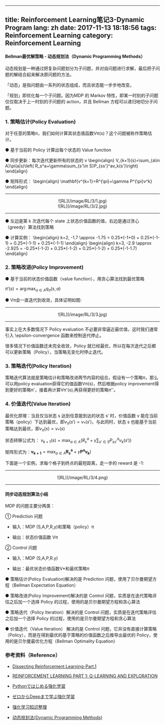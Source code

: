
---
title: Reinforcement Learning笔记3-Dynamic Program
lang: zh
date: 2017-11-13 18:18:56
tags: Reinforcement Learning
category: Reinforcement Learning
---

#### Bellman最优解策略 - 动态规划法（Dynamic Programming Methods）

动态规划是一种通过把复杂问题划分为子问题，并对自问题进行求解，最后把子问题的解结合起来解决原问题的方法。

「动态」是指问题由一系列的状态组成，而且状态能一步步地改变。

「规划」即优化每一个子问题。因为MDP 的 Markov 特性，即某一时刻的子问题仅仅取决于上一时刻的子问题的 action，并且 Bellman 方程可以递归地切分子问题。

### 1. 策略估计(Policy Evaluation)

对于任意的策略π，我们如何计算其状态值函数Vπ(s)？这个问题被称作策略估计。

● 基于当前的 Policy 计算出每个状态的 Value function

● 同步更新：每次迭代更新所有的状态的 v
\begin{align} 
V_{k+1}(s)=\sum_{a\in A}\pi(a|s)\left( R_s^a+\gamma\sum_{s'\in S}P_{ss'}^av_k(s')\right)
\end{align}

● 矩阵形式：
\begin{align} 
\mathbf{v^{k+1}=R^{\pi}+\gamma P^{\pi}v^k}
\end{align}

-------------------------------------

<center>![RL](/image/RL/3/1.jpg)</center> 
<center>![RL](/image/RL/3/2.jpg)</center> 

-------------------------------------

● 左边是第 k 次迭代每个 state 上状态价值函数的值，右边是通过贪心（greedy）算法找到策略

● 计算实例：
\begin{align}
k=2, -1.7  \approx -1.75 = 0.25*(-1+0) + 0.25*(-1-1) + 0.25*(-1-1) + 0.25*(-1-1)
\end{align}
\begin{align}
k=3, -2.9  \approx -2.925 = -0.25*(-1-2) + 0.25*(-1-2) + 0.25*(-1-2) + 0.25*(-1-1.7)
\end{align}

### 2. 策略改进(Policy Improvement)

● 基于当前的状态价值函数（value function），用贪心算法找到最优策略

$\pi'(s)=\arg\max_{a\in A} q_{\pi}(s,a)$

● Vπ会一直迭代到收敛，具体证明如图:

-------------------------------------

<center>![RL](/image/RL/3/3.jpg)</center> 

-------------------------------------

事实上在大多数情况下 Policy evaluation 不必要非常逼近最优值，这时我们通常引入 \epsilon-convergence 函数来控制迭代停止。

很多情况下价值函数还未完全收敛，Policy 就已经最优，所以在每次迭代之后都可以更新策略（Policy），当策略无变化时停止迭代。

### 3. 策略迭代(Policy Iteration)

策略迭代算法就是策略估计和策略改进两节内容的组合。假设有一个策略π，那么可以用policy evaluation获得它的值函数Vπ(s)，然后根据policy improvement得到更好的策略π'，接着再计算Vπ'(s),再获得更好的策略π''。

### 4. 价值迭代(Value Iteration)

最优化原理：当且仅当状态 s 达到任意能到达的状态 s‘ 时，价值函数 v 能在当前策略（policy）下达到最优，即$v_{\pi}(s') = v_*(s')$，与此同时，状态 s 也能基于当前策略达到最优，即$v_{\pi}(s) = v_*(s)$

状态转移公式为：
$v_{k+1}(s) = \max_{a\in A}(R^a_s+\gamma\sum_{s' \in S}P^a_{ss'}v_k(s'))$

矩阵形式为：$\mathbf{v_{k+1}} =\max_{a \in A} \mathbf{R^a_s} +\gamma\mathbf{P^av_k})$

下面是一个实例，求每个格子到终点的最短距离，走一步的 reward 是 -1:

-------------------------------------

<center>![RL](/image/RL/3/4.png)</center> 

-------------------------------------

#### 同步动态规划算法小结

MDP 的问题主要分两类：

① Prediction 问题
- 输入：MDP (S,A,P,R,y)和策略（policy）π

- 输出：状态价值函数 Vπ

② Control 问题
- 输入：MDP (S,A,P,R.y)

- 输出：最优状态价值函数V*和最优策略π


● 策略估计(Policy Evaluation)解决的是 Prediction 问题，使用了贝尔曼期望方程（Bellman Expectation Equation）

● 策略改进(Policy Improvement)解决的是 Control 问题，实质是在迭代策略评估之后加一个选择 Policy 的过程，使用的是贝尔曼期望方程和贪心算法

● 策略迭代（Policy Iteration）解决的是 Control 问题，实质是在迭代策略评估之后加一个选择 Policy 的过程，使用的是贝尔曼期望方程和贪心算法

● 价值迭代（Value Iteration） 解决的是 Control 问题，它并没有直接计算策略（Policy），而是在得到最优的基于策略的价值函数之后推导出最优的 Policy，使用的是贝尔曼最优化方程（Bellman Optimality Equation）


### 参考资料（Reference）

- [Dissecting Reinforcement Learning-Part.1](https://mpatacchiola.github.io/blog/2016/12/09/dissecting-reinforcement-learning.html "Title") 

- [REINFORCEMENT LEARNING PART 1: Q-LEARNING AND EXPLORATION](https://studywolf.wordpress.com/2012/11/25/reinforcement-learning-q-learning-and-exploration/ "Title") 

- [Pythonではじめる強化学習](https://qiita.com/Hironsan/items/56f6c0b2f4cfd28dd906 "Title") 

- [ゼロからDeepまで学ぶ強化学習](https://qiita.com/icoxfog417/items/242439ecd1a477ece312 "Title") 

- [强化学习知识整理](https://zhuanlan.zhihu.com/p/25319023?utm_source=tuicool&utm_medium=referral "Title") 

- [动态规划法(Dynamic Programming Methods)](http://www.cnblogs.com/jinxulin/p/3526542.html "Title") 
